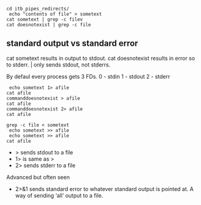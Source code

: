 ```shell script
cd itb_pipes_redirects/
 echo "contents of file" > sometext
cat sometext | grep -c filev
cat doesnotexist | grep -c file
```

## standard output vs standard error
cat sometext results in output to stdout.
cat doesnotexist results in error so to stderr.
| only sends stdout, not stderrs.

By defaul every process gets 3 FDs.
0 - stdin
1 - stdout
2 - stderr

```shell script
 echo sometext 1> afile
cat afile
commanddoesnotexist > afile
cat afile
commanddoesnotexist 2> afile
cat afile
```

```shell script
grep -c file < sometext
 echo sometext >> afile 
 echo sometext >> afile 
cat afile
```

* \> sends stdout to a file
* 1> is same as >
* 2> sends stderr to a file

Advanced but often seen
* 2>&1  sends standard error to whatever standard output is pointed at.
       A way of sending ‘all’ output to a file.
       

